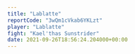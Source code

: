 ```yaml
---
title: "Lablatte"
reportCode: "3wQm1cVkab6YKLzt"
player: "Lablatte"
fight: "Kael'thas Sunstrider"
date: 2021-09-26T18:56:24.204000+00:00
---
```

